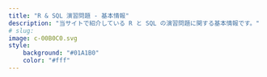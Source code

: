 ```yaml
---
title: "R & SQL 演習問題 - 基本情報"
description: "当サイトで紹介している R と SQL の演習問題に関する基本情報です。"
# slug: 
image: c-00B0C0.svg
style:
    background: "#01A1B0"
    color: "#fff"
---
```

